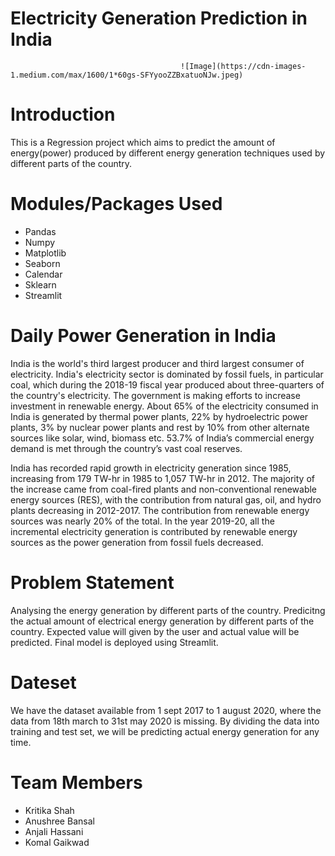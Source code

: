 # Electricity Generation Prediction in India
                                          ![Image](https://cdn-images-1.medium.com/max/1600/1*60gs-SFYyooZZBxatuoNJw.jpeg)

# Introduction
This is a Regression project which aims to predict the amount of energy(power) produced by different energy generation techniques used by different parts of the country.

# Modules/Packages Used
* Pandas
* Numpy
* Matplotlib
* Seaborn
* Calendar
* Sklearn
* Streamlit

# Daily Power Generation in India
India is the world's third largest producer and third largest consumer of electricity. India's electricity sector is dominated by fossil fuels, in particular coal, which during the 2018-19 fiscal year produced about three-quarters of the country's electricity. The government is making efforts to increase investment in renewable energy. About 65% of the electricity consumed in India is generated by thermal power plants, 22% by hydroelectric power plants, 3% by nuclear power plants and rest by 10% from other alternate sources like solar, wind, biomass etc. 53.7% of India’s commercial energy demand is met through the country’s vast coal reserves.

India has recorded rapid growth in electricity generation since 1985, increasing from 179 TW-hr in 1985 to 1,057 TW-hr in 2012. The majority of the increase came from coal-fired plants and non-conventional renewable energy sources (RES), with the contribution from natural gas, oil, and hydro plants decreasing in 2012-2017. The contribution from renewable energy sources was nearly 20% of the total. In the year 2019-20, all the incremental electricity generation is contributed by renewable energy sources as the power generation from fossil fuels decreased.

# Problem Statement
Analysing the energy generation by different parts of the country. Predicitng the actual amount of electrical energy generation by different parts of the country. Expected value will given by the user and actual value will be predicted. Final model is deployed using Streamlit.

# Dateset
We have the dataset available from  1 sept 2017 to 1 august 2020, where the data from 18th march to 31st may 2020 is missing. By dividing the data into training and test set, we will be predicting actual energy generation for any time.

# Team Members
* Kritika Shah
* Anushree Bansal
* Anjali Hassani
* Komal Gaikwad

